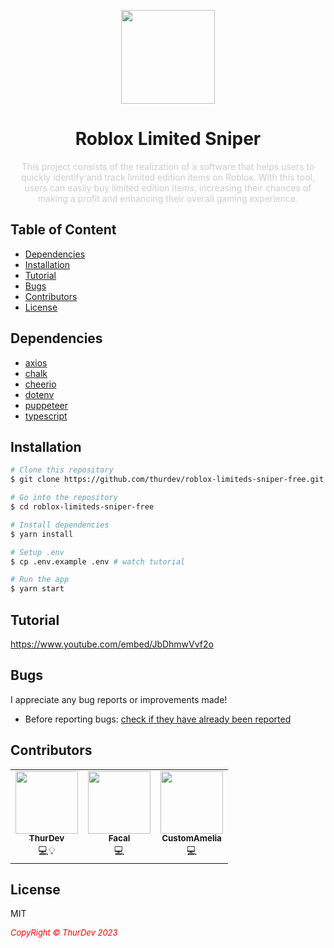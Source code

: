 <p align="center">
  <img src="https://i.imgur.com/ITtW8VJ.png" width=150px" align="center">
</p>
                                                                        
<h1 align="center">Roblox Limited Sniper </h1>
<p align="center" style="color: #ccc;">
This project consists of the realization of a software that helps users to quickly identify and track limited edition items on Roblox. With this tool, users can easily buy limited edition items, increasing their chances of making a profit and enhancing their overall gaming experience.
</p>

## Table of Content

- [Dependencies](#dependencies)
- [Installation](#installation)
- [Tutorial](#dependencies)
- [Bugs](#bugs)
- [Contributors](#contributors)
- [License](#license)

## Dependencies

- [axios](https://www.npmjs.com/package/axios)
- [chalk](https://www.npmjs.com/package/chalk)
- [cheerio](https://www.npmjs.com/package/cheerio)
- [dotenv](https://www.npmjs.com/package/dotenv)
- [puppeteer](https://www.npmjs.com/package/puppeteer)
- [typescript](https://www.npmjs.com/package/typescript)

## Installation

```bash
# Clone this repository
$ git clone https://github.com/thurdev/roblox-limiteds-sniper-free.git

# Go into the repository
$ cd roblox-limiteds-sniper-free

# Install dependencies
$ yarn install

# Setup .env
$ cp .env.example .env # watch tutorial

# Run the app
$ yarn start
```

## Tutorial

https://www.youtube.com/embed/JbDhmwVvf2o

## Bugs

I appreciate any bug reports or improvements made!

- Before reporting bugs:
  [check if they have already been reported](https://github.com/thurdev/roblox-limiteds-sniper-free/issues)

## Contributors

<table align="center">
  <tr>
     <td align="center"><a href="https://github.com/thurdev"><img src="https://avatars0.githubusercontent.com/u/34294813?s=400&u=725e4548b484417d368e03fb7c619bd3cbd0f12f&v=4" width="100px;" alt=""/><br /><sub><b>ThurDev</b></sub></a><br /><a title="Code">💻💡</a></td>
        <td align="center"><a href="https://github.com/facalz"><img src="https://avatars.githubusercontent.com/u/47993154?s=120&v=4" width="100px;" alt=""/><br /><sub><b>Facal</b></sub></a><br /><a title="Code">💻</a></td>
        <td align="center"><a href="https://github.com/facalz"><img src="https://avatars.githubusercontent.com/u/66842247?v=4" width="100px;" alt=""/><br /><sub><b>CustomAmelia</b></sub></a><br /><a title="Code">💻</a></td>
  </tr>
</table>

## License

MIT

<i style='text-align: center; color: red;font-size: 13px;'>CopyRight © ThurDev 2023</i>
